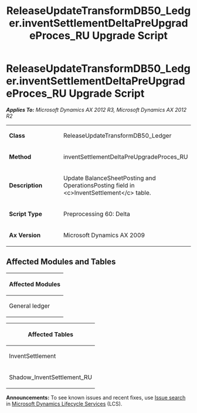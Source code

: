 ﻿---
title: ReleaseUpdateTransformDB50_Ledger.inventSettlementDeltaPreUpgradeProces_RU Upgrade Script
TOCTitle: ReleaseUpdateTransformDB50_Ledger.inventSettlementDeltaPreUpgradeProces_RU Upgrade Script
ms:assetid: 435c8604-2e97-0459-8e21-f7566434dad9
ms:mtpsurl: https://msdn.microsoft.com/en-us/library/JJ718872(v=AX.60)
ms:contentKeyID: 49707916
ms.date: 05/18/2015
mtps_version: v=AX.60
---

# ReleaseUpdateTransformDB50\_Ledger.inventSettlementDeltaPreUpgradeProces\_RU Upgrade Script 


_**Applies To:** Microsoft Dynamics AX 2012 R3, Microsoft Dynamics AX 2012 R2_

<table>
<colgroup>
<col style="width: 50%" />
<col style="width: 50%" />
</colgroup>
<tbody>
<tr class="odd">
<td><p><strong>Class</strong></p></td>
<td><p>ReleaseUpdateTransformDB50_Ledger</p></td>
</tr>
<tr class="even">
<td><p><strong>Method</strong></p></td>
<td><p>inventSettlementDeltaPreUpgradeProces_RU</p></td>
</tr>
<tr class="odd">
<td><p><strong>Description</strong></p></td>
<td><p>Update BalanceSheetPosting and OperationsPosting field in &lt;c&gt;InventSettlement&lt;/c&gt; table.</p></td>
</tr>
<tr class="even">
<td><p><strong>Script Type</strong></p></td>
<td><p>Preprocessing 60: Delta</p></td>
</tr>
<tr class="odd">
<td><p><strong>Ax Version</strong></p></td>
<td><p>Microsoft Dynamics AX 2009</p></td>
</tr>
</tbody>
</table>


## Affected Modules and Tables

<table>
<colgroup>
<col style="width: 100%" />
</colgroup>
<thead>
<tr class="header">
<th><p>Affected Modules</p></th>
</tr>
</thead>
<tbody>
<tr class="odd">
<td><p>General ledger</p></td>
</tr>
</tbody>
</table>


<table>
<colgroup>
<col style="width: 100%" />
</colgroup>
<thead>
<tr class="header">
<th><p>Affected Tables</p></th>
</tr>
</thead>
<tbody>
<tr class="odd">
<td><p>InventSettlement</p></td>
</tr>
<tr class="even">
<td><p>Shadow_InventSettlement_RU</p></td>
</tr>
</tbody>
</table>

  
**Announcements:** To see known issues and recent fixes, use [Issue search](http://go.microsoft.com/fwlink/?linkid=389258) in [Microsoft Dynamics Lifecycle Services](http://go.microsoft.com/fwlink/?linkid=306505) (LCS).

